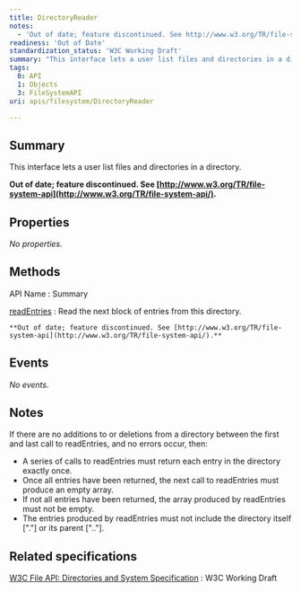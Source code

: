 ```yaml
---
title: DirectoryReader
notes:
  - 'Out of date; feature discontinued. See http://www.w3.org/TR/file-system-api/.'
readiness: 'Out of Date'
standardization_status: 'W3C Working Draft'
summary: "This interface lets a user list files and directories in a directory.\n"
tags:
  0: API
  1: Objects
  3: FileSystemAPI
uri: apis/filesystem/DirectoryReader

---
```

## <span>Summary</span>

This interface lets a user list files and directories in a directory.

**Out of date; feature discontinued. See [http://www.w3.org/TR/file-system-api](http://www.w3.org/TR/file-system-api/).**

## <span>Properties</span>

*No properties.*

## <span>Methods</span>

API Name
:   Summary

[readEntries](/apis/filesystem/DirectoryReader/readEntries)
:   Read the next block of entries from this directory.

    **Out of date; feature discontinued. See [http://www.w3.org/TR/file-system-api](http://www.w3.org/TR/file-system-api/).**

## <span>Events</span>

*No events.*

## <span>Notes</span>

If there are no additions to or deletions from a directory between the first and last call to readEntries, and no errors occur, then:

-   A series of calls to readEntries must return each entry in the directory exactly once.
-   Once all entries have been returned, the next call to readEntries must produce an empty array.
-   If not all entries have been returned, the array produced by readEntries must not be empty.
-   The entries produced by readEntries must not include the directory itself ["."] or its parent [".."].

## <span>Related specifications</span>

[W3C File API: Directories and System Specification](http://dev.w3.org/2009/dap/file-system/pub/FileSystem/)
:   W3C Working Draft
